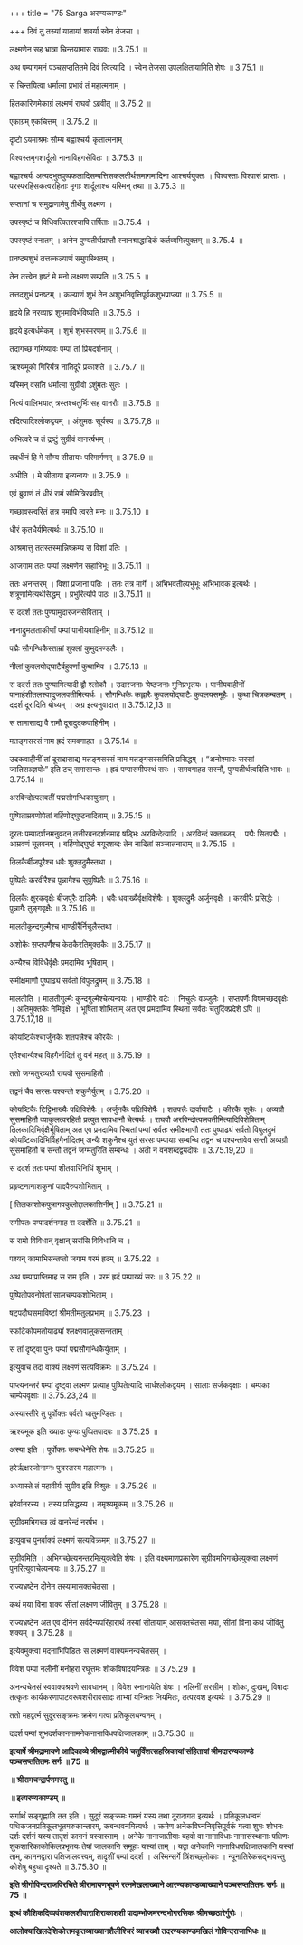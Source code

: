 +++
title = "75 Sarga अरण्यकाण्डः"

+++
दिवं तु तस्यां यातायां शबर्या स्वेन तेजसा ।

लक्ष्मणेन सह भ्रात्रा चिन्तयामास राघवः ॥ 3.75.1 ॥

अथ पम्पागमनं पञ्चसप्ततितमे दिवं त्वित्यादि । स्वेन तेजसा उपलक्षितायामिति शेषः ॥ 3.75.1 ॥

स चिन्तयित्वा धर्मात्मा प्रभावं तं महात्मनाम् ।

हितकारिणमेकाग्रं लक्ष्मणं राघवो ऽब्रवीत् ॥ 3.75.2 ॥

एकाग्रम् एकचित्तम् ॥ 3.75.2 ॥

दृष्टो ऽयमाश्रमः सौम्य बह्वाश्चर्यः कृतात्मनाम् ।

विश्वस्तमृगशार्दूलो नानाविहगसेवितः ॥ 3.75.3 ॥

बह्वाश्चर्यः अत्यद्भुतपुष्पफलादिसम्पत्तिसकलतीर्थसमागमादिना आश्चर्ययुक्तः । विश्वस्ताः विश्वासं प्राप्ताः । परस्परहिंसकत्वरहिताः मृगाः शार्दूलाश्च यस्मिन् तथा ॥ 3.75.3 ॥

सप्तानां च समुद्राणामेषु तीर्थेषु लक्ष्मण ।

उपस्पृष्टं च विधिवत्पितरश्चापि तर्पिताः ॥ 3.75.4 ॥

उपस्पृष्टं स्नातम् । अनेन पुण्यतीर्थप्राप्तौ स्नानश्राद्धादिकं कर्तव्यमित्युक्तम् ॥ 3.75.4 ॥

प्रनष्टमशुभं तत्तत्कल्याणं समुपस्थितम् ।

तेन तत्त्वेन हृष्टं मे मनो लक्ष्मण सम्प्रति ॥ 3.75.5 ॥

तत्तदशुभं प्रनष्टम् । कल्याणं शुभं तेन अशुभनिवृत्तिपूर्वकशुभप्राप्त्या ॥ 3.75.5 ॥

हृदये हि नरव्याघ्र शुभमाविर्भविष्यति ॥ 3.75.6 ॥

हृदये इत्यर्धमेकम् । शुभं शुभस्मरणम् ॥ 3.75.6 ॥

तदागच्छ गमिष्यावः पम्पां तां प्रियदर्शनाम् ।

ऋश्यमूको गिरिर्यत्र नातिदूरे प्रकाशते ॥ 3.75.7 ॥

यस्मिन् वसति धर्मात्मा सुग्रीवो ऽशुंमतः सुतः ।

नित्यं वालिभयात् त्रस्तश्चतुर्भिः सह वानरौः ॥ 3.75.8 ॥

तदित्यादिश्लोकद्वयम् । अंशुमतः सूर्यस्य ॥ 3.75.7,8 ॥

अभित्वरे च तं द्रष्टुं सुग्रीवं वानरर्षभम् ।

तदधीनं हि मे सौम्य सीतायाः परिमार्गणम् ॥ 3.75.9 ॥

अभीति । मे सीताया इत्यन्वयः ॥ 3.75.9 ॥

एवं ब्रुवाणं तं धीरं रामं सौमित्रिरब्रवीत् ।

गच्छावस्त्वरितं तत्र ममापि त्वरते मनः ॥ 3.75.10 ॥

धीरं कृतधैर्यमित्यर्थः ॥ 3.75.10 ॥

आश्रमात्तु ततस्तस्मान्निष्क्रम्य स विशां पतिः ।

आजगाम ततः पम्पां लक्ष्मणेन सहाभिभूः ॥ 3.75.11 ॥

ततः अनन्तरम् । विशां प्रजानां पतिः । ततः तत्र मार्गे । अभिभवतीत्यभुभूः अभिभावक इत्यर्थः । शत्रूणामित्यर्थसिद्धम् । प्रभुरित्यपि पाठः ॥ 3.75.11 ॥

स ददर्श ततः पुण्यामुदारजनसेविताम् ।

नानाद्रुमलताकीर्णां पम्पां पानीयवाहिनीम् ॥ 3.75.12 ॥

पद्मैः सौगन्धिकैस्ताम्रां शुक्लां कुमुदमण्डलैः ।

नीलां कुवलयोद्घाटैर्बहुवर्णां कुथामिव ॥ 3.75.13 ॥

स ददर्स ततः पुण्यामित्यादी द्वौ श्लोकौ । उदारजनाः श्रेष्ठजनाः मुनिप्रभृतयः । पानीयवाहीनीं पानार्हशीतलस्वादुजलवतीमित्यर्थः । सौगन्धिकैः कह्लारैः कुवलयोद्घाटैः कुवलयसमूहैः । कुथा चित्रकम्बलम् । ददर्श दूरादिति बोध्यम् । अग्र इत्यनुवादात् ॥ 3.75.12,13 ॥

स तामासाद्य वै रामौ दूरादुदकवाहिनीम् ।

मतङ्गसरसं नाम ह्रदं समवगाहत ॥ 3.75.14 ॥

उदकवाहीनीं तां दूरादासाद्य मतङ्गसरसं नाम मतङ्गसरसमिति प्रसिद्धम् । “अनोश्मायः सरसां जातिसञ्ज्ञयोः” इति टच् समासान्तः । ह्रदं पम्पासमीपस्थं सरः । समवगाहत सस्नौ, पुण्यतीर्थत्वदिति भावः ॥ 3.75.14 ॥

अरविन्दोत्पलवतीं पद्मसौगन्धिकायुताम् ।

पुष्पिताम्रवणोपेतां बर्हिणोद्घुष्टनादिताम् ॥ 3.75.15 ॥

दूरतः पम्पादर्शनमनुवदन् तत्तीरवनदर्शनमाह षड्भिः अरविन्देत्यादि । अरविन्दं रक्ताब्जम् । पद्मैः सितपद्मैः । आम्रवणं चूतवनम् । बर्हिणोद्घुष्टं मयूरशब्दः तेन नादितां सञ्जातनादाम् ॥ 3.75.15 ॥

तिलकैर्बीजपूरैश्च धवैः शुक्लद्रुमैस्तथा ।

पुष्पितैः करवीरैश्च पुन्नागैश्च सुपुष्पितैः ॥ 3.75.16 ॥

तिलकैः क्षुरकवृक्षैः बीजपूरैः दाडिमैः । धवैः धवाख्यैर्वृक्षविशेषैः । शुक्लद्रुमैः अर्जुनवृक्षैः । करवीरैः प्रसिद्धैः । पुन्नागैः तुङ्गवृक्षैः ॥ 3.75.16 ॥

मालतीकुन्दगुल्मैश्च भाण्डीरैर्निचुलैस्तथा ।

अशोकैः सप्तपर्णैश्च केतकैरतिमुक्तकैः ॥ 3.75.17 ॥

अन्यैश्च विविधैर्वृक्षैः प्रमदामिव भूषिताम् ।

समीक्षमाणौ पुष्पाढ्यं सर्वतो विपुलद्रुमम् ॥ 3.75.18 ॥

मालतीति । मालतीगुल्मैः कुन्दगुल्मैश्चेत्यन्वयः । भाण्डीरैः वटैः । निचुलैः वञ्जुलैः । सप्तपर्णैः विषमच्छदवृक्षैः । अतिमुक्तकैः नेमिवृक्षैः । भूषितां शोभिताम् अत एव प्रमदामिव स्थितां सर्वतः चतुर्दिक्प्रदेशे ऽपि ॥ 3.75.17,18 ॥

कोयष्टिकैश्चार्जुनकैः शतपत्त्रैश्च कीरकैः ।

एतैश्चान्यैश्च विहगैर्नादितं तु वनं महत् ॥ 3.75.19 ॥

ततो जग्मतुरव्यग्रौ राघवौ सुसमाहितौ ।

तद्वनं चैव सरसः पश्यन्तो शकुनैर्युतम् ॥ 3.75.20 ॥

कोयष्टिकैः टिट्टिभाख्यैः पक्षिविशेषैः । अर्जुनकैः पक्षिविशेषैः । शतपत्त्रैः दार्वाघाटैः । कीरकैः शुकैः । अव्यग्रौ सुसमाहितौ व्याकुलत्वरहितौ प्रत्युत सावधानौ चेत्यर्थः । राघवौ अरविन्दोत्पलवतीमित्यादिविशेषिताम् तिलकादिभिर्वृक्षैर्भूषिताम् अत एव प्रमदामिव स्थितां पम्पां सर्वतः समीक्षमाणौ ततः पुष्पाढ्यं सर्वतो विपुलद्रुमं कोयष्टिकादिभिर्विहगैर्नादितम् अन्यैः शकुनैश्च युतं सरसः पम्पायाः सम्बन्धि तद्वनं च पश्यन्तावेव सन्तौ अव्यग्रौ सुसमाहितौ च सन्तौ तद्वनं जग्मतुरिति सम्बन्धः । अतो न वनशब्दद्वयदोषः ॥ 3.75.19,20 ॥

स ददर्श ततः पम्पां शीतवारिनिधिं शुभाम् ।

प्रहृष्टनानाशकुनां पादपैरुपशोभिताम् ।

\[ तिलकाशोकपुन्नागवकुलोद्दालकाशिनीम् \] ॥ 3.75.21 ॥

समीपतः पम्पादर्शनमाह स ददर्शेति ॥ 3.75.21 ॥

स रामो विविधान् वृक्षान् सरांसि विविधानि च ।

पश्यन् कामाभिसन्तप्तो जगाम परमं ह्रदम् ॥ 3.75.22 ॥

अथ पम्पाप्राप्तिमाह स राम इति । परमं ह्रदं पम्पाख्यं सरः ॥ 3.75.22 ॥

पुष्पितोपवनोपेतां सालचम्पकशोभिताम् ।

षट्पदौघसमाविष्टां श्रीमतीमतुलप्रभाम् ॥ 3.75.23 ॥

स्फटिकोपमतोयाढ्यां श्लक्ष्णवालुकसन्तताम् ।

स तां दृष्ट्वा पुनः पम्पां पद्मसौगन्धिकैर्युताम् ।

इत्युवाच तदा वाक्यं लक्ष्मणं सत्यविक्रमः ॥ 3.75.24 ॥

पाप्त्यनन्तरं पम्पां दृष्ट्वा लक्ष्मणं प्रत्याह पुष्पितेत्यादि सार्धश्लोकद्वयम् । सालाः सर्जकवृक्षाः । चम्पकाः चाम्पेयवृक्षाः ॥ 3.75.23,24 ॥

अस्यास्तीरे तु पूर्वोक्तः पर्वतो धातुमण्डितः ।

ऋश्यमूक इति ख्यातः पुण्यः पुष्पितपादपः ॥ 3.75.25 ॥

अस्या इति । पूर्वोक्तः कबन्धेनेति शेषः ॥ 3.75.25 ॥

हरेर्ऋक्षरजोनाम्नः पुत्रस्तस्य महात्मनः ।

अध्यास्ते तं महावीर्यः सुग्रीव इति विश्रुतः ॥ 3.75.26 ॥

हरेर्वानरस्य । तस्य प्रसिद्धस्य । तमृश्यमूकम् ॥ 3.75.26 ॥

सुग्रीवमभिगच्छ त्वं वानरेन्दं नरर्षभ ।

इत्युवाच पुनर्वाक्यं लक्ष्मणं सत्यविक्रमम् ॥ 3.75.27 ॥

सुग्रीवमिति । अभिगच्छेत्यनन्तरमित्युक्त्वेति शेषः । इति वक्ष्यमाणप्रकारेण सुग्रीवमभिगच्छेत्युक्त्वा लक्ष्मणं पुनरित्युवाचेत्यन्वयः ॥ 3.75.27 ॥

राज्यभ्रष्टेन दीनेन तस्यामासक्तचेतसा ।

कथं मया विना शक्यं सीतां लक्ष्मण जीवितुम् ॥ 3.75.28 ॥

राज्यभ्रष्टेन अत एव दीनेन सर्वदैन्यपरिहारार्थं तस्यां सीतायाम् आसक्तचेतसा मया, सीतां विना कथं जीवितुं शक्यम् ॥ 3.75.28 ॥

इत्येवमुक्त्वा मदनाभिपिडितः स लक्ष्मणं वाक्यमनन्यचेतसम् ।

विवेश पम्पां नलीनीं मनोहरां रघूत्तमः शोकविषादयन्त्रितः ॥ 3.75.29 ॥

अनन्यचेतसं स्ववाक्यश्रवणे सावधानम् । विवेश स्नानायेति शेषः । नलिनीं सरसीम् । शोकः, दुःखम्, विषादः तत्कृतः कार्यकरणापाटवरूपशरीरावसादः ताभ्यां यन्त्रितः नियमितः, तत्परवश इत्यर्थः ॥ 3.75.29 ॥

ततो महद्वर्त्म सुदूरसङ्क्रमः क्रमेण गत्वा प्रतिकूलधन्वनम् ।

ददर्श पम्पां शुभदर्शकाननामनेकनानाविधपक्षिजालकाम् ॥ 3.75.30 ॥

**इत्यार्षे श्रीमद्रामायणे आदिकाव्ये श्रीमद्वाल्मीकीये चतुर्विंशत्सहस्रिकायां संहितायां श्रीमदारण्यकाण्डे पञ्चसप्ततितमः सर्गः ॥ 75 ॥**

**॥ श्रीरामचन्द्रार्पणमस्तु ॥**

**॥ इत्यरण्यकाण्डम् ॥**

सर्गार्थं सङ्गृह्णाति तत इति । सुदूरं सङ्क्रमः गमनं यस्य तथा दूरादागत इत्यर्थः । प्रतिकूलधन्वनं पथिकजनप्रतिकूलभूतमरुकान्तारम्, कबन्धवनमित्यर्थः । क्रमेण अनेकविघ्ननिवृत्तिपूर्वकं गत्वा शुभः शोभनः दर्शः दर्शनं यस्य तादृशं काननं यस्यास्ताम् । अनेके नानाजातीयाः बहवो वा नानाविधाः नानासंस्थानाः पक्षिणः शुकशारिकाकोकिलप्रभृतयः तेषां जालकानि समूहाः यस्यां ताम् । यद्वा अनेकानि नानाविधपक्षिजालकानि यस्यां ताम्, काननद्वारा पक्षिजालवत्त्वम्, तादृशीं पम्पां ददर्श । अस्मिन्सर्गे त्रिंशच्छ्लोकाः । न्यूनातिरेकसद्भावस्तु कोशेषु बहुधा दृश्यते ॥ 3.75.30 ॥

**इति श्रीगोविन्दराजविरचिते श्रीरामायणभूषणे रत्नमेखलाख्याने आरण्यकाण्डव्याख्याने पञ्चसप्ततितमः सर्गः ॥ 75 ॥**

**इत्थं कौशिकदिव्यवंशकलशीवाराशिराकाशशी पादाम्भोजमरन्दभोगरसिकः श्रीमच्छठारेर्गुरोः ।**

**आलोक्याखिलदेशिकोत्तमकृतव्याख्यानशैलीश्चिरं व्याचख्यौ तदरण्यकाण्डमखिलं गोविन्दराजाभिधः ॥**
